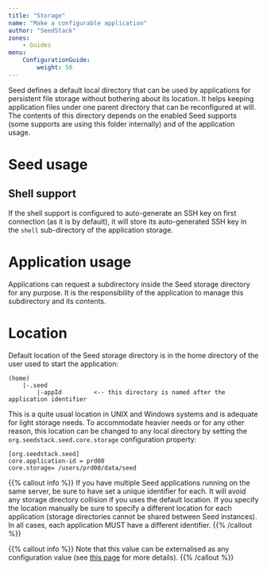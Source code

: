 ```yaml
---
title: "Storage"
name: "Make a configurable application"
author: "SeedStack"
zones:
    - Guides
menu:
    ConfigurationGuide:
        weight: 50
---
```


Seed defines a default local directory that can be used by applications for persistent file storage without bothering
about its location. It helps keeping application files under one parent directory that can be reconfigured at will. The
contents of this directory depends on the enabled Seed supports (some supports are using this folder internally) and
of the application usage.

# Seed usage

## Shell support

If the shell support is configured to auto-generate an SSH key on first connection (as it is by default), it will store 
its auto-generated SSH key in the `shell` sub-directory of the application storage.

# Application usage

Applications can request a subdirectory inside the Seed storage directory for any purpose. It is the responsibility
of the application to manage this subdirectory and its contents. 

# Location

Default location of the Seed storage directory is in the home directory of the user used to start the application:

    (home)
        |-.seed
            |-appId         <-- this directory is named after the application identifier
 
 
This is a quite usual location in UNIX and Windows systems and is adequate for light storage needs. To accommodate 
heavier needs or for any other reason, this location can be changed to any local directory by setting the 
`org.seedstack.seed.core.storage` configuration property:	

	[org.seedstack.seed]
	core.application-id = prd00
	core.storage= /users/prd00/data/seed
	
	
{{% callout info %}}
If you have multiple Seed applications running on the same server, be sure to have set a unique identifier for each. It
will avoid any storage directory collision if you uses the default location. If you specify the location manually be
sure to specify a different location for each application (storage directories cannot be shared between Seed instances).
In all cases, each application MUST have a different identifier.
{{% /callout %}}

{{% callout info %}}
Note that this value can be externalised as any configuration value (see [this page](../props) 
for more details).
{{% /callout %}}
